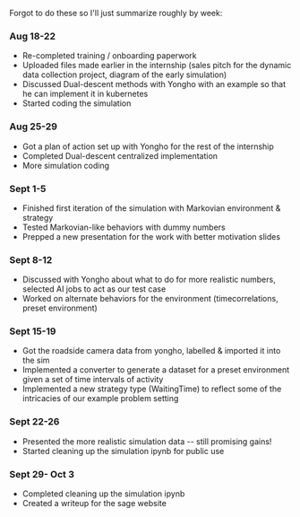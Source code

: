 Forgot to do these so I'll just summarize roughly by week:

### Aug 18-22
* Re-completed training / onboarding paperwork
* Uploaded files made earlier in the internship (sales pitch for the dynamic data collection project, diagram of the early simulation)
* Discussed Dual-descent methods with Yongho with an example so that he can implement it in kubernetes
* Started coding the simulation

### Aug 25-29
* Got a plan of action set up with Yongho for the rest of the internship
* Completed Dual-descent centralized implementation
* More simulation coding

### Sept 1-5
* Finished first iteration of the simulation with Markovian environment & strategy
* Tested Markovian-like behaviors with dummy numbers
* Prepped a new presentation for the work with better motivation slides

### Sept 8-12
* Discussed with Yongho about what to do for more realistic numbers, selected AI jobs to act as our test case
* Worked on alternate behaviors for the environment (timecorrelations, preset environment)

### Sept 15-19
* Got the roadside camera data from yongho, labelled & imported it into the sim
* Implemented a converter to generate a dataset for a preset environment given a set of time intervals of activity
* Implemented a new strategy type (WaitingTime) to reflect some of the intricacies of our example problem setting

### Sept 22-26
* Presented the more realistic simulation data -- still promising gains!
* Started cleaning up the simulation ipynb for public use

### Sept 29- Oct 3
* Completed cleaning up the simulation ipynb
* Created a writeup for the sage website

